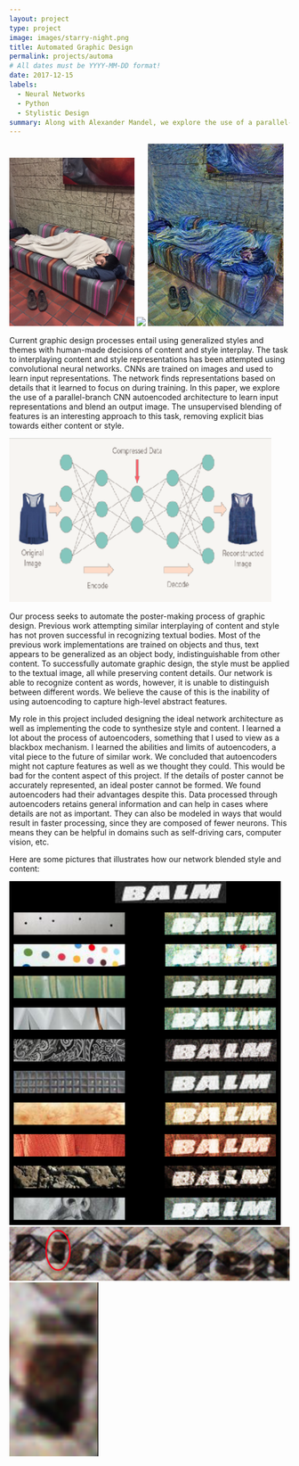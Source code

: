 ```yaml
---
layout: project
type: project
image: images/starry-night.png
title: Automated Graphic Design
permalink: projects/automa
# All dates must be YYYY-MM-DD format!
date: 2017-12-15
labels:
  - Neural Networks
  - Python
  - Stylistic Design
summary: Along with Alexander Mandel, we explore the use of a parallel-branch CNN autoencoded architecture to learn input representations and blend an output image.
---
```


<div class="ui small rounded images">
  <img class="ui image" src="../images/content-ex.png">
  <img class="ui image" src="../images/style-ex.png">
  <img class="ui image" src="../images/result-ex.png">
</div>

Current graphic design processes entail using generalized styles and themes with human-made decisions of content and style interplay. The task to interplaying content and style representations has been attempted using convolutional neural networks. CNNs are trained on images and used to learn input representations. The network finds representations based on details that it learned to focus on during training. In this paper, we explore the use of a parallel-branch CNN autoencoded architecture to learn input representations and blend an output image. The unsupervised blending of features is an interesting approach to this task, removing explicit bias towards either content or style. 

<div class="ui mdium rounded images">
<img class="ui image" src="../images/autoencode.png">
</div>

Our process seeks to automate the poster-making process of graphic design. Previous work attempting similar interplaying of content and style has not proven successful in recognizing textual bodies. Most of the previous work implementations are trained on objects and thus, text appears to be generalized as an object body, indistinguishable from other content. To successfully automate graphic design, the style must be applied to the textual image, all while preserving content details. Our network is able to recognize content as words, however, it is unable to distinguish between different words. We believe the cause of this is the inability of using autoencoding to capture high-level abstract features. 

My role in this project included designing the ideal network architecture as well as implementing the code to synthesize style and content. I learned a lot about the process of autoencoders, something that I used to view as a blackbox mechanism. I learned the abilities and limits of autoencoders, a vital piece to the future of similar work. We concluded that autoencoders might not capture features as well as we thought they could. This would be bad for the content aspect of this project. If the details of poster cannot be accurately represented, an ideal poster cannot be formed. We found autoencoders had their advantages despite this. Data processed through autoencoders retains general information and can help in cases where details are not as important. They can also be modeled in ways that would result in faster processing, since they are composed of fewer neurons. This means they can be helpful in domains such as self-driving cars, computer vision, etc. 

Here are some pictures that illustrates how our network blended style and content:

<div class="ui small rounded images">
  <img class="ui image" src="../images/balm-ex.png">
  <img class="ui image" src="../images/woah.png">
  <img class="ui image" src="../images/woah-x2.png">
</div>


